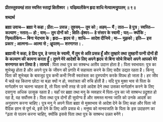 **प्रीतस्तुवयमहं तात स्वस्ति स्ताद्वां क्षितीश्वर ।** **यन्निव्र्यलीकेन हृदा शाधि मेत्यात्मनाॢपतम् ॥ ९॥** 

**शब्दार्थ** 

**ब्रह्मा उवाच—** **ब्रह्मा ने कहा** **; प्रीत:—** **प्रसन्न** **; तुवयम्—** **तुम को** **; अहम्—** **मैं** **; तात—** **हे पुत्र** **; स्वस्ति—** **कल्याण** **; स्तात्—** **हो** **;** **वाम्—** **तुम दोनों को** **; क्षिति-ईश्वर—** **हे संसार के स्वामी** **; यत्—** **क्योंकि** **; निव्र्यलीकेन—** **बिना भेदभाव के** **; हृदा—** **हृदय से** **;** **शाधि—** **आदेश दीजिये** **; मा—** **मुझको** **; इति—** **इस प्रकार** **; आत्मना—** **आत्मा से** **; अॢपतम्—** **शरणागत।** **.** 

**ब्रह्माजी ने कहा, हे प्रिय पुत्र, हे जगत् के स्वामी, मैं तुम से अति प्रसन्न हूँ और तुश्हारे तथा** **तुश्हारी पत्नी दोनों ही के कल्याण की कामना करता हूँ। तुमने मेरे आदेशों के लिए अपने हृदय** **से बिना सोचे विचारे अपने आपको मेरे शरणागत कर लिया है।** **तात्पर्य** : पिता तथा पुत्र का सश्बन्ध अतीव उदात्त होता है। पिता स्वभावत: पुत्र का शुभेच्छु होता है और अपने पुत्र के जीवन की प्रगति में सहायता करने के लिए सदैव उद्यत रहता है। किन्तु पिता की शुभेच्छा के बावजूद पुत्र कभी कभी निजी स्वतंत्रता का दुरुपयोग करके विपथ हो जाता है। हर जीव में चाहे वह कितना छोटा या बड़ा क्यों न हो, स्वतंत्रता की रुचि होती है। यदि पुत्र मुक्त भाव से पिता के मार्गदर्शन पर चलना चाहता है, तो पिता सभी तरह से उसे आदेश देने तथा उसका मार्गदर्शन करने के लिए दसगुना अधिक उत्सुक रहता है। यहाँ पर ब्रह्मा तथा मनु के व्यवहार में पिता-पुत्र का जो सश्बन्ध प्रदॢशत हो रहा है, वह सर्वोत्तम है। पिता तथा पुत्र दोनों ही सुयोग्य हैं और समस्त मानव जाति को उनके आदर्श का अनुसरण करना चाहिए। पुत्र मनु ने अपने पिता ब्रह्मा से मुक्तभाव से आदेश देने के लिए कहा और पिता जो वैदिक ज्ञान से पूर्ण थे, इसे देने के लिए अति प्रसन्न थे। मनुष्य को मानवजाति के पिता के इस उदाहरण का ²ढ़ता से पालन करना चाहिए, क्योंकि इससे पिता तथा पुत्र के सश्बन्ध उन्नत बनेंगे।  
